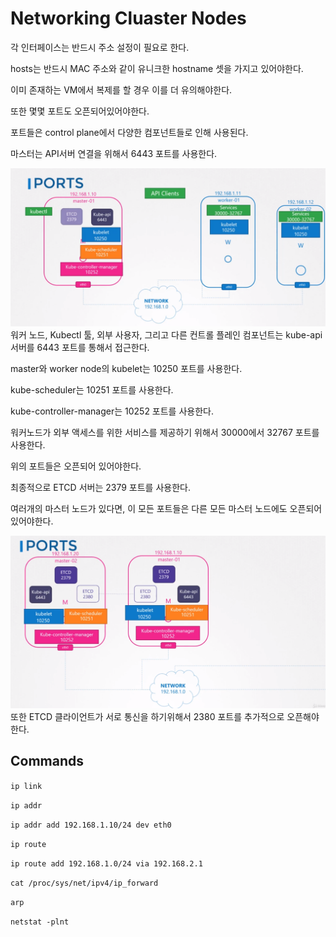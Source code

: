 # Networking Cluaster Nodes
각 인터페이스는 반드시 주소 설정이 필요로 한다.

hosts는 반드시 MAC 주소와 같이 유니크한 hostname 셋을 가지고 있어야한다.
 
이미 존재하는 VM에서 복제를 할 경우 이를 더 유의해야한다.

또한 몇몇 포트도 오픈되어있어야한다.

포트들은 control plane에서 다양한 컴포넌트들로 인해 사용된다.

마스터는 API서버 연결을 위해서 6443 포트를 사용한다.

![clusterNetworking](../contents/clusternetwork01.PNG)
워커 노드, Kubectl 툴, 외부 사용자, 그리고 다른 컨트롤 플레인 컴포넌트는 kube-api서버를 6443 포트를 통해서 접근한다.

master와 worker node의 kubelet는 10250 포트를 사용한다.

kube-scheduler는 10251 포트를 사용한다. 

kube-controller-manager는 10252 포트를 사용한다.

워커노드가 외부 액세스를 위한 서비스를 제공하기 위해서 30000에서 32767 포트를 사용한다.

위의 포트들은 오픈되어 있어야한다.

최종적으로 ETCD 서버는 2379 포트를 사용한다.

여러개의 마스터 노드가 있다면, 이 모든 포트들은 다른 모든 마스터 노드에도 오픈되어있어야한다.

![clusterNetworking](../contents/clusternetwork02.PNG)
또한 ETCD 클라이언트가 서로 통신을 하기위해서 2380 포트를 추가적으로 오픈해야한다.


## Commands
`ip link`

`ip addr`

`ip addr add 192.168.1.10/24 dev eth0`

`ip route`

`ip route add 192.168.1.0/24 via 192.168.2.1`

`cat /proc/sys/net/ipv4/ip_forward`

`arp`

`netstat -plnt`
